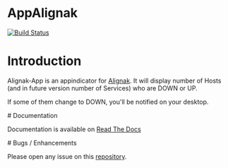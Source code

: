 # AppAlignak

[![Build Status](https://travis-ci.org/Alignak-monitoring-contrib/alignak-app.svg?branch=develop)](https://travis-ci.org/Alignak-monitoring-contrib/alignak-app)

# Introduction

Alignak-App is an appindicator for [Alignak](https://alignak-monitoring.github.io). It will display number of Hosts (and in future version number of Services) who are DOWN or UP.

If some of them change to DOWN, you'll be notified on your desktop.

# Documentation

Documentation is available on [Read The Docs](http://alignak-app.readthedocs.io/en/latest/index.html)

# Bugs / Enhancements

Please open any issue on this [repository](https://github.com/Alignak-monitoring-contrib/alignak-app/issues).

